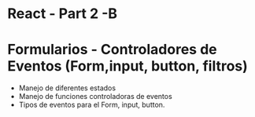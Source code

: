 # React - Part 2 -B
# Formularios - Controladores de Eventos (Form,input, button, filtros)

- Manejo de diferentes estados
- Manejo de funciones controladoras de eventos
- Tipos de eventos para el Form, input, button.
